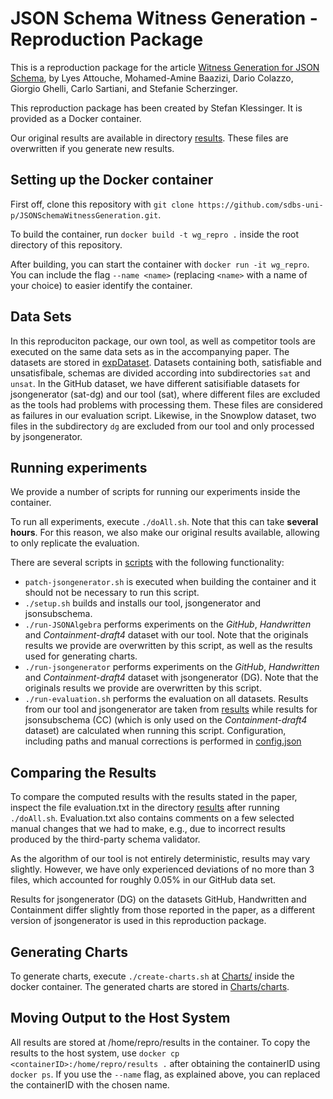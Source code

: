 # JSON Schema Witness Generation - Reproduction Package

This is a reproduction package for the article [Witness Generation for JSON Schema](http://arxiv.org/abs/2202.12849),
by Lyes Attouche, Mohamed-Amine Baazizi, Dario Colazzo, Giorgio Ghelli, Carlo Sartiani, and Stefanie Scherzinger.

This reproduction package has been created by Stefan Klessinger.
It is provided as a Docker container.

Our original results are available in directory [results](artifacts/results). These files are overwritten if you generate new results. 

## Setting up the Docker container
First off, clone this repository with 
``git clone https://github.com/sdbs-uni-p/JSONSchemaWitnessGeneration.git``. 

To build the container, run ``docker build -t wg_repro .`` inside the root directory of this repository.

After building, you can start the container with ``docker run -it wg_repro``. You can include the flag ``--name <name>`` (replacing ``<name>`` with a name of your choice) to easier identify the container.

## Data Sets
In this reproduciton package, our own tool, as well as competitor tools are executed on the same data sets as in the accompanying paper. The datasets are stored in [expDataset](artifacts/JSONAlgebra/JsonSchema_To_Algebra/expDataset). Datasets containing both, satisfiable and unsatisfibale, schemas are divided according into subdirectories ``sat``  and ``unsat``. In the GitHub dataset, we have different satisifiable datasets for jsongenerator (sat-dg) and our tool (sat), where different files are excluded as the tools had problems with processing them. These files are considered as failures in our evaluation script. Likewise, in the Snowplow dataset, two files in the subdirectory ``dg`` are excluded from our tool and only processed by jsongenerator.

## Running experiments
We provide a number of scripts for running our experiments inside the container.

To run all experiments, execute ``./doAll.sh``. Note that this can take **several hours**.
For this reason, we also make our original results available, allowing to only replicate the evaluation.


There are several scripts in [scripts](artifacts/scripts) with the following functionality:
* ``patch-jsongenerator.sh`` is executed when building the container and it should not be necessary to run this script.
* ``./setup.sh`` builds and installs our tool, jsongenerator and jsonsubschema.
* ``./run-JSONAlgebra`` performs experiments on the *GitHub*, *Handwritten* and *Containment-draft4* dataset with our tool. Note that the originals results we provide are overwritten by this script, as well as the results used for generating charts.
* ``./run-jsongenerator`` performs experiments on the *GitHub*, *Handwritten* and *Containment-draft4* dataset with jsongenerator (DG). Note that the originals results we provide are overwritten by this script.
* ``./run-evaluation.sh`` performs the evaluation on all datasets. Results from our tool and jsongenerator are taken from [results](artifacts/results) while results for jsonsubschema (CC) (which is only used on the *Containment-draft4* dataset) are calculated when running this script. Configuration, including paths and manual corrections is performed in [config.json](artifacts/scripts)

## Comparing the Results
To compare the computed results with the results stated in the paper, inspect the file evaluation.txt in the directory [results](artifacts/results) after running ``./doAll.sh``. Evaluation.txt also contains comments on a few selected manual changes that we had to make, e.g., due to incorrect results produced by the third-party schema validator.

As the algorithm of our tool is not entirely deterministic, results may vary slightly. However, we have only experienced deviations of no more than 3 files, which accounted for roughly 0.05% in our GitHub data set.

Results for jsongenerator (DG) on the datasets GitHub, Handwritten and Containment differ slightly from those reported in the paper, as a different version of jsongenerator is used in this reproduction package.

## Generating Charts
To generate charts, execute ``./create-charts.sh`` at [Charts/](artifacts/Charts) inside the docker container. The generated charts are stored in [Charts/charts](artifacts/Charts/charts).

## Moving Output to the Host System
All results are stored at /home/repro/results in the container. To copy the results to the host system, use ``docker cp <containerID>:/home/repro/results .`` after obtaining the containerID using ``docker ps``. If you use the ``--name`` flag, as explained above, you can replaced the containerID with the chosen name.

